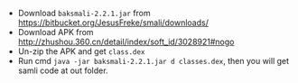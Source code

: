 * Download `baksmali-2.2.1.jar` from https://bitbucket.org/JesusFreke/smali/downloads/
* Download APK from http://zhushou.360.cn/detail/index/soft_id/3028921#nogo
* Un-zip the APK and get `class.dex`
* Run cmd `java -jar baksmali-2.2.1.jar d classes.dex`, then you will get samli code at out folder.